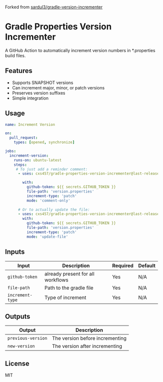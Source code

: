 Forked from [sardul3/gradle-version-incrementer](https://github.com/sardul3/gradle-version-incrementer)

# Gradle Properties Version Incrementer

A GitHub Action to automatically increment version numbers in *.properties build files.

## Features

- Supports SNAPSHOT versions
- Can increment major, minor, or patch versions
- Preserves version suffixes
- Simple integration

## Usage

```yaml
name: Increment Version

on:
  pull_request:
    types: [opened, synchronize]

jobs:
  increment-version:
    runs-on: ubuntu-latest
    steps:
     # To just add a reminder comment:
      - uses: cxs457/gradle-properties-version-incrementer@last-release

        with:
          github-token: ${{ secrets.GITHUB_TOKEN }}
          file-path: 'version.properties'
          increment-type: 'patch'
          mode: 'comment-only'
    
      # Or to actually update the file:
      - uses: cxs457/gradle-properties-version-incrementer@last-release
        with:
          github-token: ${{ secrets.GITHUB_TOKEN }}
          file-path: 'version.properties'
          increment-type: 'patch'
          mode: 'update-file'
```

## Inputs

| Input | Description                       | Required | Default |
|-------|-----------------------------------|----------|---------|
| `github-token` | already present for all workflows | Yes      | N/A     |
| `file-path` | Path to the gradle file           | Yes      | N/A     |
| `increment-type` | Type of increment                 | Yes      | N/A     |

## Outputs

| Output | Description |
|--------|-------------|
| `previous-version` | The version before incrementing |
| `new-version` | The version after incrementing |

## License

MIT
